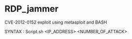# RDP_jammer
CVE-2012-0152 exploit using metasploit and BASH

 SYNTAX : Script.sh \<IP_ADDRESS> \<NUMBER_OF_ATTACK> 
